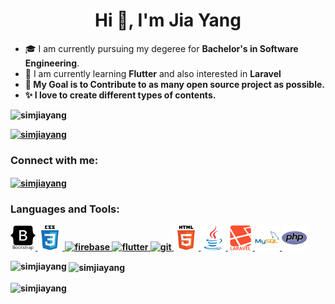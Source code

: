 <h1 align="center">Hi 👋, I'm Jia Yang</h1>

<ul>
  <li> 🎓 I am currently pursuing my degeree for <b>Bachelor's in Software Engineering</b>.</li>
  <li>🌱 I am currently learning <b>Flutter</b> and also interested in <b>Laravel</li>
  <li>🎯 My Goal is to Contribute to as many <b>open source project</b> as possible.</li>
  <li>✨ I love to create different types of <b>contents</b>.</li>
</ul>


<p align="left"> <img src="https://komarev.com/ghpvc/?username=simjiayang&label=Profile%20views&color=0e75b6&style=flat" alt="simjiayang" /> </p>

<p align="left"> <a href="https://github.com/ryo-ma/github-profile-trophy"><img src="https://github-profile-trophy.vercel.app/?username=simjiayang" alt="simjiayang" /></a> </p>

<h3 align="left">Connect with me:</h3>
<p align="left">
<a href="https://linkedin.com/in/simjiayang" target="blank"><img align="center" src="https://raw.githubusercontent.com/rahuldkjain/github-profile-readme-generator/master/src/images/icons/Social/linked-in-alt.svg" alt="simjiayang" height="30" width="40" /></a>
</p>

<h3 align="left">Languages and Tools:</h3>
<p align="left"> <a href="https://getbootstrap.com" target="_blank" rel="noreferrer"> <img src="https://raw.githubusercontent.com/devicons/devicon/master/icons/bootstrap/bootstrap-plain-wordmark.svg" alt="bootstrap" width="40" height="40"/> </a> <a href="https://www.w3schools.com/css/" target="_blank" rel="noreferrer"> <img src="https://raw.githubusercontent.com/devicons/devicon/master/icons/css3/css3-original-wordmark.svg" alt="css3" width="40" height="40"/> </a> <a href="https://firebase.google.com/" target="_blank" rel="noreferrer"> <img src="https://www.vectorlogo.zone/logos/firebase/firebase-icon.svg" alt="firebase" width="40" height="40"/> </a> <a href="https://flutter.dev" target="_blank" rel="noreferrer"> <img src="https://www.vectorlogo.zone/logos/flutterio/flutterio-icon.svg" alt="flutter" width="40" height="40"/> </a> <a href="https://git-scm.com/" target="_blank" rel="noreferrer"> <img src="https://www.vectorlogo.zone/logos/git-scm/git-scm-icon.svg" alt="git" width="40" height="40"/> </a> <a href="https://www.w3.org/html/" target="_blank" rel="noreferrer"> <img src="https://raw.githubusercontent.com/devicons/devicon/master/icons/html5/html5-original-wordmark.svg" alt="html5" width="40" height="40"/> </a> <a href="https://www.java.com" target="_blank" rel="noreferrer"> <img src="https://raw.githubusercontent.com/devicons/devicon/master/icons/java/java-original.svg" alt="java" width="40" height="40"/> </a> <a href="https://laravel.com/" target="_blank" rel="noreferrer"> <img src="https://raw.githubusercontent.com/devicons/devicon/master/icons/laravel/laravel-plain-wordmark.svg" alt="laravel" width="40" height="40"/> </a> <a href="https://www.mysql.com/" target="_blank" rel="noreferrer"> <img src="https://raw.githubusercontent.com/devicons/devicon/master/icons/mysql/mysql-original-wordmark.svg" alt="mysql" width="40" height="40"/> </a> <a href="https://www.php.net" target="_blank" rel="noreferrer"> <img src="https://raw.githubusercontent.com/devicons/devicon/master/icons/php/php-original.svg" alt="php" width="40" height="40"/> </a> </p>

<p><img align="left" src="https://github-readme-stats.vercel.app/api/top-langs?username=simjiayang&show_icons=true&locale=en&layout=compact" alt="simjiayang" /></p>

<p>&nbsp;<img align="center" src="https://github-readme-stats.vercel.app/api?username=simjiayang&show_icons=true&locale=en" alt="simjiayang" /></p>

<p><img align="center" src="https://github-readme-streak-stats.herokuapp.com/?user=simjiayang&" alt="simjiayang" /></p>
